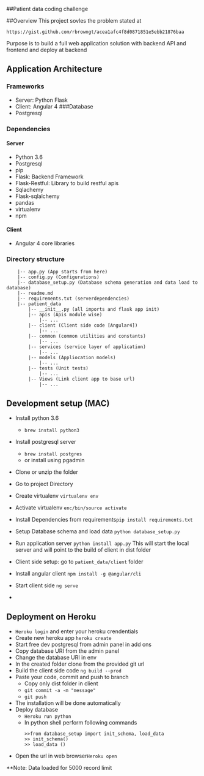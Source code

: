 

##Patient data coding challenge

##Overview
This project sovles the problem stated at 
```
https://gist.github.com/rbrowngt/acea1afc4f8d0871851e5ebb21876baa
```
Purpose is to build a full web application solution with backend API and frontend and deploy at backend

## Application Architecture

### Frameworks
- Server: Python Flask
- Client: Angular 4
###Database
- Postgresql
### Dependencies
#### Server
- Python 3.6
- Postgresql
- pip
- Flask: Backend Framework
- Flask-Restful: Library to build restful apis
- Sqlachemy
- Flask-sqlalchemy
- pandas
- virtualenv
- npm
#### Client
- Angular 4 core libraries

### Directory structure
```
    |-- app.py (App starts from here)
    |-- config.py (Configurations)
    |-- database_setup.py (Database schema generation and data load to database)
    |-- readme.md
    |-- requirements.txt (serverdependencies)
    |-- patient_data
        |-- __init__.py (all imports and flask app init)
        |-- apis (Apis module wise)
            |-- ...
        |-- client (Client side code [Angular4])
            |-- ...
        |-- common (common utilities and constants)
            |-- ...
        |-- services (service layer of application)
            |-- ...
        |-- models (Appliocation models)
            |-- ...
        |-- tests (Unit tests)
            |-- ...
        |-- Views (Link client app to base url)
            |-- ...
```
## Development setup (MAC)
- Install python 3.6
    -  ```brew install python3```
- Install postgresql server
    -  ```brew install postgres```
    - or install using pgadmin

- Clone or unzip the folder
- Go to project Directory 
- Create virtualenv ```virtualenv env```
- Activate virtualenv ```enc/bin/source activate ```
- Install Dependencies from requirements```pip install requirements.txt```
- Setup Database schema and load data ```python database_setup.py ```
- Run application server ```python install app.py```
    This will start the local server and will point to the build of client in dist folder
- Client side setup: go to ```patient_data/client``` folder
- Install angular client ```npm install -g @angular/cli```
- Start client side ```ng serve```
-
## Deployment on Heroku
- ```Heroku login``` and enter your heroku crendentials
- Create new heroku app ```heroku create```
- Start free dev postgresql from admin panel in add ons
- Copy database URI from the admin panel
- Change the database URI in env
- In the created folder clone from the provided git url
- Build the client side code ```ng build --prod```
- Paste your code, commit and push to branch 
    - Copy only dist folder in client
    - ```git commit -a -m "message"```
    - ```git push```
- The installation will be done automatically
- Deploy database
    - ```Heroku run python```
    - In python shell perform following commands
        ```
        >>from database_setup import init_schema, load_data
        >> init_schema()
        >> load_data ()
        ```
- Open the url in web browser```Heroku open```

**Note: Data loaded for 5000 record limit
